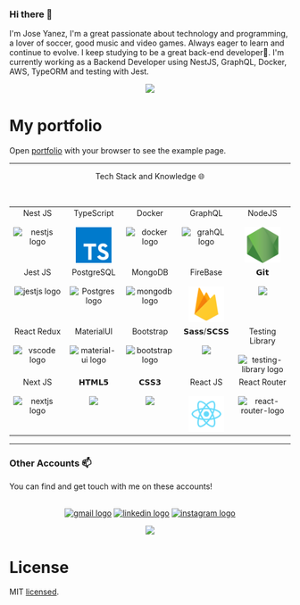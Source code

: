 ### Hi there 👋

<p>I'm Jose Yanez, I'm a great passionate about technology and programming, a lover of soccer, good music and video games. Always eager to learn and continue to evolve. I keep studying to be a great back-end developer🏁. I'm currently working as a Backend Developer using NestJS, GraphQL, Docker, AWS, TypeORM and testing with Jest.</p>
<p align="center">
  <img width="200" src="https://media3.giphy.com/media/v1.Y2lkPTc5MGI3NjExa2ZsMjZvMTZlcGNnd3YzZm00aW8wZnhheDNydDF1NG9zaWo0N2RhcSZlcD12MV9pbnRlcm5hbF9naWZfYnlfaWQmY3Q9Zw/bGgsc5mWoryfgKBx1u/giphy.gif">
</p>

# My portfolio

Open [portfolio](https://josemanuelyc.vercel.app) with your browser to see the
example page.

<hr>

<p font-text="300" align="center">Tech Stack and Knowledge 🌐</p>

<br>

<table align="center">
  <tbody align="center">
    <tr valign="top">
       <td width="20%" align="center">
        <span>Nest JS</span><br><br>
        <img height="64px" src="https://upload.wikimedia.org/wikipedia/commons/thumb/a/a8/NestJS.svg/1200px-NestJS.svg.png" alt="nestjs logo">
      </td>
      <td width="20%" align="center">
        <span>TypeScript</span><br><br>
        <img height="64px" src="https://raw.githubusercontent.com/github/explore/80688e429a7d4ef2fca1e82350fe8e3517d3494d/topics/typescript/typescript.png" alt="ts logo">
      </td>
      <td width="20%" align="center">
        <span>Docker</span><br><br>
        <img height="64px" src="https://www.docker.com/wp-content/uploads/2023/08/logo-dont-stretch.svg" alt="docker logo">
      </td>
       <td width="20%" align="center">
        <span>GraphQL</span><br><br>
        <img height="64px" src="https://encrypted-tbn0.gstatic.com/images?q=tbn:ANd9GcT4SmNjy_sTZ_K5wLojJ65x7wlRoBlmi4L68dA_vqeU8w&s" alt="grahQL logo">
      </td>
       <td width="20%" align="center">
        <span>NodeJS</span><br><br>
        <img height="64px" src="https://raw.githubusercontent.com/github/explore/80688e429a7d4ef2fca1e82350fe8e3517d3494d/topics/nodejs/nodejs.png" alt="nodejs logo">
      </td>
      </tr>
     <tr valign="top">
      <td width="20%" align="center">
        <span>Jest JS</span><br><br>
        <img height="64px" src="https://avatars.githubusercontent.com/u/103283236?s=48&v=4" alt="jestjs logo">
      </td>
       <td width="20%" align="center">
        <span>PostgreSQL</span><br><br>
        <img height="64px" src="https://uxwing.com/wp-content/themes/uxwing/download/brands-and-social-media/postgresql-icon.png" alt="Postgres logo">
      </td>
        <td width="20%" align="center">
        <span>MongoDB</span><br><br>
        <img height="64px" src="https://miro.medium.com/v2/resize:fit:512/1*doAg1_fMQKWFoub-6gwUiQ.png" alt="mongodb logo">
      </td>
      <td width="20%" align="center">
        <span>FireBase</span><br><br>
        <img height="64px" src="https://raw.githubusercontent.com/github/explore/80688e429a7d4ef2fca1e82350fe8e3517d3494d/topics/firebase/firebase.png" alt="firebase logo">
      </td>
        <td width="20%" align="center">
       <span>𝗚𝗶𝘁</span><br><br>
        <img height="64px" src="https://cdn.svgporn.com/logos/git-icon.svg">
      </td>
     </tr>
      <tr valign="top">
      <td width="20%" align="center">
      <span>React Redux</span><br><br>
        <img height="64px" src="https://d33wubrfki0l68.cloudfront.net/0834d0215db51e91525a25acf97433051f280f2f/c30f5/img/redux.svg" alt="vscode logo">
      </td>
         <td width="20%" align="center">
        <span>MaterialUI</span><br><br>
        <img height="64px" src="https://avatars.githubusercontent.com/u/33663932?s=48&v=4" alt="material-ui logo">
      </td>
      <td width="20%" align="center">
      <span>Bootstrap</span><br><br>
        <img height="64px" src="https://getbootstrap.com/docs/5.3/assets/brand/bootstrap-logo-shadow.png" alt="bootstrap logo">
      </td>
         <td width="20%" align="center">
        <span>𝗦𝗮𝘀𝘀/𝗦𝗖𝗦𝗦</span><br><br>
        <img height="64px" src="https://cdn.svgporn.com/logos/sass.svg">
      </td>
        <td width="20%" align="center">
        <span>Testing Library</span><br><br>
        <img height="64px" src="https://testing-library.com/img/octopus-64x64.png" alt="testing-library logo">
      </td>
     </tr>
    <tr valign="top"> 
       <td width="20%" align="center">
        <span>Next JS</span><br><br>
        <img height="64px" src="https://avatars.githubusercontent.com/u/14985020?s=48&v=4" alt="nextjs logo">
      </td>
      <td width="20%" align="center">
        <span>𝗛𝗧𝗠𝗟𝟱</span><br><br>
        <img height="64px" src="https://cdn.svgporn.com/logos/html-5.svg">
      </td>
      <td width="20%" align="center">
        <span>𝗖𝗦𝗦𝟯</span><br><br>
        <img height="64px" src="https://cdn.svgporn.com/logos/css-3.svg">
      </td>
        <td width="20%" align="center">
        <span>React JS</span><br><br>
        <img height="64px" src="https://raw.githubusercontent.com/github/explore/80688e429a7d4ef2fca1e82350fe8e3517d3494d/topics/react/react.png" alt="react logo">
      </td>
      <td width="20%" align="center">
        <span>React Router</span><br><br>
        <img height="64px" src="https://miro.medium.com/v2/resize:fit:1400/1*XblBNRQcqcwjY4751onfCg.png" alt="react-router-logo">
      </td>
    </tr>
  </tbody>
</table>
<hr>

### Other Accounts 📫

You can find and get touch with me on these accounts! <br> <br>

<p align="center">
<a target="_blank" href="mailto:joseyanezcontact@gmail.com"><img src="https://img.shields.io/badge/Gmail-D14836?style=for-the-badge&logo=gmail&logoColor=white" alt="gmail logo"></a>
<a target="_blank" href="https://www.linkedin.com/in/joseyanez07/"><img src="https://img.shields.io/badge/LinkedIn-0077B5?style=for-the-badge&logo=linkedin&logoColor=white" alt="linkedin logo"></a>
<a target="_blank" href="https://www.instagram.com/_joseyanez/?hl=es"><img src="https://img.shields.io/badge/Instagram-E4405F?style=for-the-badge&logo=instagram&logoColor=white" alt="instagram logo"></a>
</p>

<p align="center">  
<img src="https://github.com/JoseManuelYC/JoseManuelYC/assets/125777192/f61c53b1-1fe5-491c-9822-e99b43669535">
</p>

# License

MIT [licensed](LICENSE).
